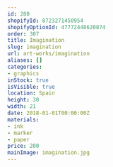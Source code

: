 ```yaml
---
id: 280
shopifyId: 8723271450954
shopifyOptionId: 47772448620874
order: 307
title: Imagination
slug: imagination
url: art-works/imagination
aliases: []
categories:
- graphics
inStock: true
isVisible: true
location: Spain
height: 30
width: 21
date: 2018-01-01T00:00:00Z
materials:
- ink
- marker
- paper
price: 200
mainImage: imagination.jpg
---
```

